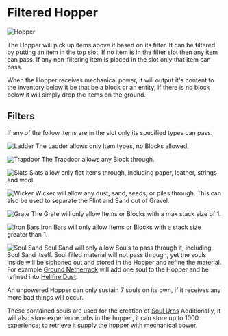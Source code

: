 # Filtered Hopper

![Hopper](block:betterwithmods:single_machine@4)

The Hopper will pick up items above it based on its filter. 
It can be filtered by putting an item in the top slot.
If no item is in the filter slot then any item can pass.
If any non-filtering item is placed in the slot only that item can pass.



When the Hopper receives mechanical power, it will output it's content to the inventory below it be that be a block or an entity; if there is no block below it will simply drop the items on the ground.

## Filters

If any of the follow items are in the slot only its specified types can pass.

![Ladder](block:minecraft:ladder)
The Ladder allows only Item types, no Blocks allowed.

![Trapdoor](block:minecraft:trapdoor)
The Trapdoor allows any Block through.

![Slats](block:betterwithmods:slats)
Slats allow only flat items through, including paper, leather, strings and wool.

![Wicker](block:betterwithmods:pane@2)
Wicker will allow any dust, sand, seeds, or piles through.
This can also be used to separate the Flint and Sand out of Gravel.

![Grate](block:betterwithmods:grate)
The Grate will only allow Items or Blocks with a max stack size of 1.

![Iron Bars](block:minecraft:iron_bars)
Iron Bars will only allow Items or Blocks with a stack size greater than 1.

![Soul Sand](block:minecraft:soul_sand)
Soul Sand will only allow Souls to pass through it, including Soul Sand itself. 
Soul filled material will not pass through, yet the souls inside will be siphoned out and stored in the Hopper and refine the material.
For example [Ground Netherrack](../items/ground_netherrack.md) will add one soul to the Hopper and be refined into [Hellfire Dust](../items/hellfire.md).

An unpowered Hopper can only sustain 7 souls on its own, if it receives any more bad things will occur.

These contained souls are used for the creation of [Soul Urns](soul_urn.md) 
Additionally, it will also store experience orbs in the hopper, it can store up to 1000 experience; to retrieve it supply the hopper with mechanical power.
 
 